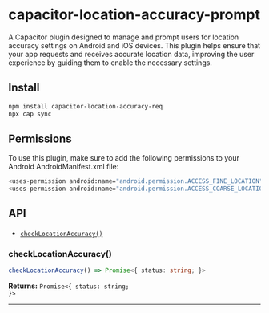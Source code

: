 # capacitor-location-accuracy-prompt

A Capacitor plugin designed to manage and prompt users for location accuracy settings on Android and iOS devices. This plugin helps ensure that your app requests and receives accurate location data, improving the user experience by guiding them to enable the necessary settings.

## Install

```bash
npm install capacitor-location-accuracy-req
npx cap sync
```


## Permissions
To use this plugin, make sure to add the following permissions to your Android AndroidManifest.xml file:

```bash
<uses-permission android:name="android.permission.ACCESS_FINE_LOCATION" />
<uses-permission android:name="android.permission.ACCESS_COARSE_LOCATION" />

```

## API
<docgen-index>

* [`checkLocationAccuracy()`](#checklocationaccuracy)

</docgen-index>

<docgen-api>
<!--Update the source file JSDoc comments and rerun docgen to update the docs below-->

### checkLocationAccuracy()

```typescript
checkLocationAccuracy() => Promise<{ status: string; }>
```

**Returns:** <code>Promise&lt;{ status: string; }&gt;</code>

--------------------

</docgen-api>
